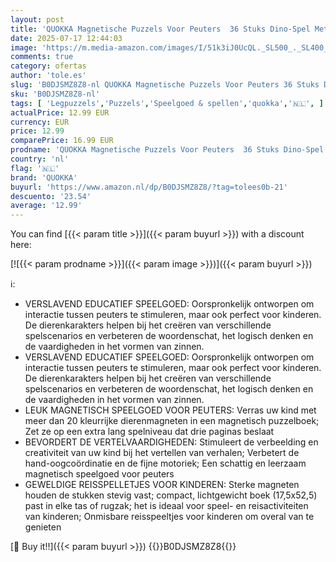 ```yaml
---
layout: post
title: 'QUOKKA Magnetische Puzzels Voor Peuters  36 Stuks Dino-Spel Met Extra Lang Speelboek  Leuk Reisspel Speelgoed Voor Kinderen  Sterke Magneten Voor Auto-Activiteiten - Leuke Puzzel Voor Peuters'
date: 2025-07-17 12:44:03
image: 'https://m.media-amazon.com/images/I/51k3iJ0UcQL._SL500_._SL400_.jpg'
comments: true
category: ofertas
author: 'tole.es'
slug: 'B0DJSMZ8Z8-nl QUOKKA Magnetische Puzzels Voor Peuters 36 Stuks Dino-Spel...'
sku: 'B0DJSMZ8Z8-nl'
tags: [ 'Legpuzzels','Puzzels','Speelgoed & spellen','quokka','🇳🇱', ]
actualPrice: 12.99 EUR
currency: EUR
price: 12.99
comparePrice: 16.99 EUR
prodname: 'QUOKKA Magnetische Puzzels Voor Peuters  36 Stuks Dino-Spel Met Extra Lang Speelboek  Leuk Reisspel Speelgoed Voor Kinderen  Sterke Magneten Voor Auto-Activiteiten - Leuke Puzzel Voor Peuters'
country: 'nl'
flag: '🇳🇱'
brand: 'QUOKKA'
buyurl: 'https://www.amazon.nl/dp/B0DJSMZ8Z8/?tag=tolees0b-21'
descuento: '23.54'
average: '12.99'
---
```


You can find [{{< param title >}}]({{< param buyurl >}}) with a discount here:

[![{{< param prodname >}}]({{< param image >}})]({{< param buyurl >}})

ℹ️:

- VERSLAVEND EDUCATIEF SPEELGOED: Oorspronkelijk ontworpen om interactie tussen peuters te stimuleren, maar ook perfect voor kinderen. De dierenkarakters helpen bij het creëren van verschillende spelscenarios en verbeteren de woordenschat, het logisch denken en de vaardigheden in het vormen van zinnen.
- VERSLAVEND EDUCATIEF SPEELGOED: Oorspronkelijk ontworpen om interactie tussen peuters te stimuleren, maar ook perfect voor kinderen. De dierenkarakters helpen bij het creëren van verschillende spelscenarios en verbeteren de woordenschat, het logisch denken en de vaardigheden in het vormen van zinnen.
- LEUK MAGNETISCH SPEELGOED VOOR PEUTERS: Verras uw kind met meer dan 20 kleurrijke dierenmagneten in een magnetisch puzzelboek; Zet ze op een extra lang spelniveau dat drie paginas beslaat
- BEVORDERT DE VERTELVAARDIGHEDEN: Stimuleert de verbeelding en creativiteit van uw kind bij het vertellen van verhalen; Verbetert de hand-oogcoördinatie en de fijne motoriek; Een schattig en leerzaam magnetisch speelgoed voor peuters
- GEWELDIGE REISSPELLETJES VOOR KINDEREN: Sterke magneten houden de stukken stevig vast; compact, lichtgewicht boek (17,5x52,5) past in elke tas of rugzak; het is ideaal voor speel- en reisactiviteiten van kinderen; Onmisbare reisspeeltjes voor kinderen om overal van te genieten

[🛒 Buy it!!]({{< param buyurl >}})
{{<world>}}B0DJSMZ8Z8{{</world>}}
